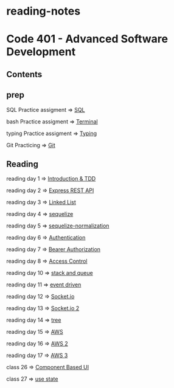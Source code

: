 # reading-notes


# Code 401 - Advanced Software Development

## Contents

## prep

SQL Practice assigment => [SQL](/SQL.md) 

bash Practice assigment => [Terminal](/TERMINAL.md)

typing Practice assigment => [Typing](/Typing.md)

Git Practicing => [Git](/Git.md)

## Reading

reading day 1  => [Introduction & TDD](/TDD.md)

reading day 2 => [Express REST API](/ExpressRestApi.md)

reading day 3 => [Linked List](/linkedList.md)

reading day 4 => [sequelize](/sequelize.md)

reading day 5 => [sequelize-normalization](/sequelize-normalization.md)

reading day 6 => [Authentication](/Authentication.md)

reading day 7 => [Bearer Authorization](/BearerAuthorization.md)

reading day 8 => [Access Control](/ACL.md)

reading day 10 => [stack and queue](/stack.md)

reading day 11 => [event driven](/event-driven.md)

reading day 12 => [Socket.io](/socket.md)

reading day 13 => [Socket.io 2](/socket.io.md)

reading day 14 => [tree](/tree.md)

reading day 15 => [AWS](/AWS.md)

reading day 16 => [AWS 2](/AWS2.md)

reading day 17 => [AWS 3](/AWS3.md)

class 26 => [Component Based UI](/UI.md)

class 27 => [use state](/useState.md)






